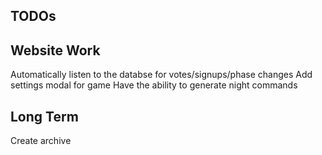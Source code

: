 ## TODOs

## Website Work
Automatically listen to the databse for votes/signups/phase changes
Add settings modal for game
Have the ability to generate night commands

## Long Term
Create archive